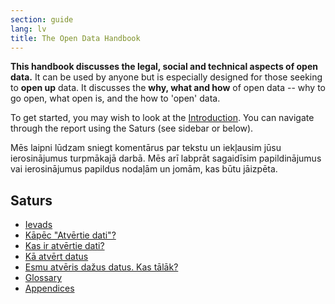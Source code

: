 ```yaml
---
section: guide
lang: lv
title: The Open Data Handbook
---
```


**This handbook discusses the legal, social and technical aspects of open data.** It can be used by anyone but is especially designed for those seeking to **open up** data. It discusses the **why, what and how** of open data -- why to go open, what open is, and the how to 'open' data.

To get started, you may wish to look at the [Introduction](introduction/). You can navigate through the report using the Saturs (see sidebar or below).

Mēs laipni lūdzam sniegt komentārus par tekstu un iekļausim jūsu ierosinājumus turpmākajā darbā. Mēs arī labprāt sagaidīsim papildinājumus vai ierosinājumus papildus nodaļām un jomām, kas būtu jāizpēta.

## Saturs

-   [Ievads](introduction/)
-   [Kāpēc "Atvērtie dati"?](why-open-data/)
-   [Kas ir atvērtie dati?](what-is-open-data)
-   [Kā atvērt datus](how-to-open-up-data/)
-   [Esmu atvēris dažus datus. Kas tālāk?](following-up/)
-   [Glossary](glossary/)
-   [Appendices](appendices/)